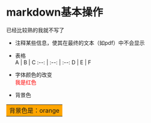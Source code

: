 # markdown基本操作
已经比较熟的我就不写了

+ 注释某些信息，使其在最终的文本（如pdf）中不会显示  
<!---要考试了你还不准备，大傻子-->

+ 表格  
A | B | C
:--: | :--: | :--:
D | E | F

+ 字体颜色的改变  
<font color=red>我是红色</font>

+ 背景色  
<table><tr><td bgcolor=orange>背景色是：orange</td></tr></table>










